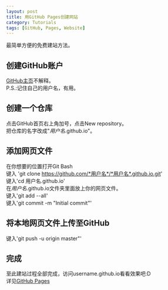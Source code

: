 ```yaml
---
layout: post
title: 用GitHub Pages创建网站
category: Tutorials
tags: [GitHub, Pages, Website]
---
```


最简单方便的免费建站方法。

## 创建GitHub账户
[GitHub主页](https://github.com)不解释。    
P.S.:记住自己的用户名，有用。    

## 创建一个仓库
点击GitHub首页右上角加号，点击New repository。    
把仓库的名字改成"*用户名*.github.io"。    

## 添加网页文件
在你想要的位置打开Git Bash    
键入    'git clone https://github.com/*用户名*/*用户名*.github.io.git'    
键入'cd 用户名.github.io'    
在*用户名*.github.io文件夹里面放上你的网页文件。    
键入'git add --all'    
键入'git commit -m "Initial commit"'    

## 将本地网页文件上传至GitHub
键入'git push -u origin master"'    

## 完成
至此建站过程全部完成，访问username.github.io看看效果吧:D    
详见[GitHub Pages](https://pages.github.com)
